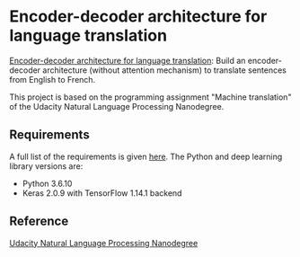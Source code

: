 # Encoder-decoder architecture for language translation


[Encoder-decoder architecture for language translation](https://github.com/vgkortsas/NLP_projects/blob/master/Encoder_decoder_language_translation/Encoder_decoder_translation.ipynb): Build an encoder-decoder architecture (without attention mechanism) to translate sentences from English to French.

This project is based on the programming assignment "Machine translation" of the Udacity Natural Language Processing Nanodegree.

## Requirements
A full list of the requirements is given [here](https://github.com/vgkortsas/NLP_projects/blob/master/Encoder_decoder_language_translation/requirements.txt). The Python and deep learning library versions are:
- Python 3.6.10
- Keras 2.0.9 with TensorFlow 1.14.1 backend

## Reference
[Udacity Natural Language Processing Nanodegree](https://www.udacity.com/course/natural-language-processing-nanodegree--nd892)